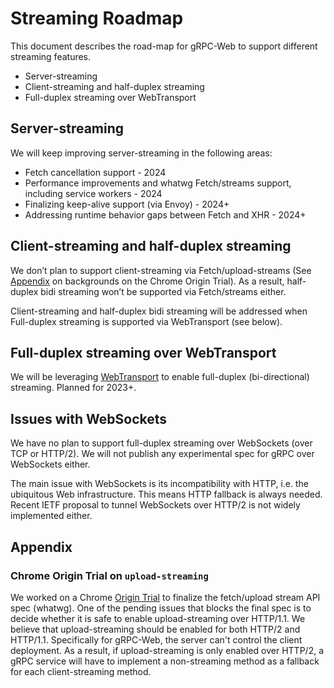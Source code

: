 # Streaming Roadmap

This document describes the road-map for gRPC-Web to support different streaming features.
* Server-streaming
* Client-streaming and half-duplex streaming
* Full-duplex streaming over WebTransport

## Server-streaming

We will keep improving server-streaming in the following areas:
* Fetch cancellation support - 2024
* Performance improvements and whatwg Fetch/streams support, including service workers - 2024
* Finalizing keep-alive support (via Envoy) - 2024+
* Addressing runtime behavior gaps between Fetch and XHR - 2024+

## Client-streaming and half-duplex streaming

We don’t plan to support client-streaming via Fetch/upload-streams (See [Appendix](#chrome-origin-trial-on-upload-streaming) on backgrounds on the Chrome Origin Trial). As a result, half-duplex bidi streaming won’t be supported via Fetch/streams either.

Client-streaming and half-duplex bidi streaming will be addressed when Full-duplex streaming is supported via WebTransport (see below).

## Full-duplex streaming over WebTransport

We will be leveraging [WebTransport](https://web.dev/webtransport/) to enable full-duplex (bi-directional) streaming. Planned for 2023+.

## Issues with WebSockets

We have no plan to support full-duplex streaming over WebSockets (over TCP or HTTP/2). We will not publish any experimental spec for gRPC over WebSockets either.

The main issue with WebSockets is its incompatibility with HTTP, i.e. the ubiquitous Web infrastructure. This means HTTP fallback is always needed. Recent IETF proposal to tunnel WebSockets over HTTP/2 is not widely implemented either.

## Appendix

### Chrome Origin Trial on `upload-streaming`

We worked on a Chrome [Origin Trial](https://developers.chrome.com/origintrials/#/view_trial/3524066708417413121) 
to finalize the fetch/upload stream API spec (whatwg). One of the pending issues that blocks the final spec is to decide whether it is safe to enable
upload-streaming over HTTP/1.1. We believe that upload-streaming should be enabled for both HTTP/2 and HTTP/1.1. Specifically for gRPC-Web, the server can't control the client deployment. As a result, if upload-streaming is only enabled over HTTP/2, a gRPC service will have to implement a non-streaming method 
as a fallback for each client-streaming method.